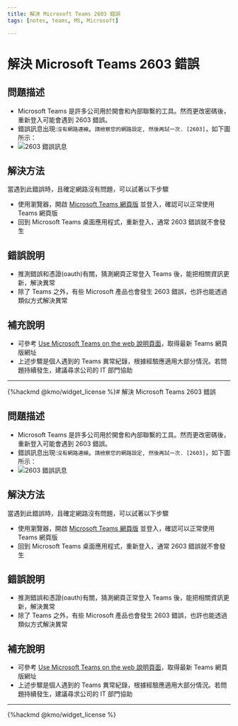 ```yaml
---
title: 解決 Microsoft Teams 2603 錯誤
tags: [notes, teams, MS, Microsoft]

---
```


# 解決 Microsoft Teams 2603 錯誤

## 問題描述
- Microsoft Teams 是許多公司用於開會和內部聯繫的工具。然而更改密碼後，重新登入可能會遇到 2603 錯誤。  
 - 錯誤訊息出現:`沒有網路連線`。`請檢察您的網路設定, 然後再試一次. [2603]`，如下圖所示：  
 - ![2603 錯誤訊息](https://i.postimg.cc/3xcGdznF/image.png)
## 解決方法
當遇到此錯誤時，且確定網路沒有問題，可以試著以下步驟
- 使用瀏覽器，開啟 [Microsoft Teams 網頁版](https://teams.microsoft.com) 並登入，確認可以正常使用 Teams 網頁版
- 回到 Microsoft Teams 桌面應用程式，重新登入，通常 2603 錯誤就不會發生

## 錯誤說明
- 推測錯誤和憑證(oauth)有關，猜測網頁正常登入 Teams 後，能把相關資訊更新，解決異常
- 除了 Teams 之外，有些 Microsoft 產品也會發生 2603 錯誤，也許也能透過類似方式解決異常

## 補充說明
- 可參考 [Use Microsoft Teams on the web
 說明頁面](https://support.microsoft.com/en-us/office/use-microsoft-teams-on-the-web-33f84aa9-2e8b-47ac-8676-02033454e385)，取得最新 Teams 網頁版網址
- 上述步驟是個人遇到的 Teams 異常紀錄，根據經驗應適用大部分情況。若問題持續發生，建議尋求公司的 IT 部門協助

---
{%hackmd @kmo/widget_license %}# 解決 Microsoft Teams 2603 錯誤

## 問題描述
- Microsoft Teams 是許多公司用於開會和內部聯繫的工具。然而更改密碼後，重新登入可能會遇到 2603 錯誤。  
 - 錯誤訊息出現:`沒有網路連線`。`請檢察您的網路設定, 然後再試一次. [2603]`，如下圖所示：  
 - ![2603 錯誤訊息](https://i.postimg.cc/3xcGdznF/image.png)
## 解決方法
當遇到此錯誤時，且確定網路沒有問題，可以試著以下步驟
- 使用瀏覽器，開啟 [Microsoft Teams 網頁版](https://teams.microsoft.com) 並登入，確認可以正常使用 Teams 網頁版
- 回到 Microsoft Teams 桌面應用程式，重新登入，通常 2603 錯誤就不會發生

## 錯誤說明
- 推測錯誤和憑證(oauth)有關，猜測網頁正常登入 Teams 後，能把相關資訊更新，解決異常
- 除了 Teams 之外，有些 Microsoft 產品也會發生 2603 錯誤，也許也能透過類似方式解決異常

## 補充說明
- 可參考 [Use Microsoft Teams on the web
 說明頁面](https://support.microsoft.com/en-us/office/use-microsoft-teams-on-the-web-33f84aa9-2e8b-47ac-8676-02033454e385)，取得最新 Teams 網頁版網址
- 上述步驟是個人遇到的 Teams 異常紀錄，根據經驗應適用大部分情況。若問題持續發生，建議尋求公司的 IT 部門協助

---
{%hackmd @kmo/widget_license %}